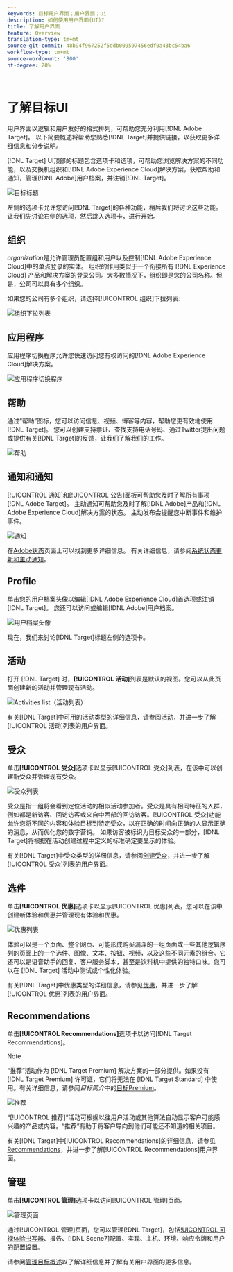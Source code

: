 ```yaml
---
keywords: 目标用户界面；用户界面；ui
description: 如何使用用户界面(UI)?
title: 了解用户界面
feature: Overview
translation-type: tm+mt
source-git-commit: 48b94f967252f5ddb009597456edf0a43bc54ba6
workflow-type: tm+mt
source-wordcount: '800'
ht-degree: 28%

---
```



# 了解目标UI

用户界面以逻辑和用户友好的格式排列，可帮助您充分利用[!DNL Adobe Target]。 以下简要概述将帮助您熟悉[!DNL Target]并提供链接，以获取更多详细信息和分步说明。

[!DNL Target] UI顶部的标题包含选项卡和选项，可帮助您浏览解决方案的不同功能，以及交换机组织和[!DNL Adobe Experience Cloud]解决方案，获取帮助和通知，管理[!DNL Adobe]用户档案，并注销[!DNL Target]。

![目标标题](/help/c-intro/assets/target-header.png)

左侧的选项卡允许您访问[!DNL Target]的各种功能，稍后我们将讨论这些功能。 让我们先讨论右侧的选项，然后跳入选项卡，进行开始。

## 组织

*organization*&#x200B;是允许管理员配置组和用户以及控制[!DNL Adobe Experience Cloud]中的单点登录的实体。 组织的作用类似于一个衔接所有 [!DNL Experience Cloud] 产品和解决方案的登录公司。大多数情况下，组织即是您的公司名称。但是，公司可以具有多个组织。

如果您的公司有多个组织，请选择[!UICONTROL 组织]下拉列表:

![组织下拉列表](/help/c-intro/assets/organizations.png)

## 应用程序

应用程序切换程序允许您快速访问您有权访问的[!DNL Adobe Experience Cloud]解决方案。

![应用程序切换程序](/help/c-intro/assets/apps.png)

## 帮助

通过“帮助”图标，您可以访问信息、视频、博客等内容，帮助您更有效地使用[!DNL Target]。 您可以创建支持票证、查找支持电话号码、通过Twitter提出问题或提供有关[!DNL Target]的反馈，让我们了解我们的工作。

![帮助](/help/c-intro/assets/help.png)

## 通知和通知

[!UICONTROL 通知]和[!UICONTROL 公告]面板可帮助您及时了解所有事项[!DNL Adobe Target]。 主动通知可帮助您及时了解[!DNL Adobe]产品和[!DNL Adobe Experience Cloud]解决方案的状态。 主动发布会提醒您中断事件和维护事件。

![通知](/help/c-intro/assets/notifications.png)

在[Adobe状态](https://status.adobe.com/)页面上可以找到更多详细信息。 有关详细信息，请参阅[系统状态更新和主动通知](/help/c-intro/assets/notifications.png)。

## Profile

单击您的用户档案头像以编辑[!DNL Adobe Experience Cloud]首选项或注销[!DNL Target]。 您还可以访问或编辑[!DNL Adobe]用户档案。

![用户档案头像](/help/c-intro/assets/change-language.png)

现在，我们来讨论[!DNL Target]标题左侧的选项卡。

## 活动

打开 [!DNL Target] 时，**[!UICONTROL 活动]**&#x200B;列表是默认的视图。您可以从此页面创建新的活动并管理现有活动。

![Activities list（活动列表）](/help/c-intro/assets/activities-list.png)

有关[!DNL Target]中可用的活动类型的详细信息，请参阅[活动](/help/c-activities/activities.md)，并进一步了解[!UICONTROL 活动]列表的用户界面。

## 受众

单击&#x200B;**[!UICONTROL 受众]**&#x200B;选项卡以显示[!UICONTROL 受众]列表，在该中可以创建新受众并管理现有受众。

![受众列表](/help/c-intro/assets/audience-list.png)

受众是指一组将会看到定位活动的相似活动参加者。受众是具有相同特征的人群，例如都是新访客、回访访客或来自中西部的回访访客。[!UICONTROL 受众]功能允许您将不同的内容和体验目标到特定受众，以在正确的时间向正确的人显示正确的消息，从而优化您的数字营销。 如果访客被标识为目标受众的一部分，[!DNL Target]将根据在活动创建过程中定义的标准确定要显示的体验。

有关[!DNL Target]中受众类型的详细信息，请参阅[创建受众](/help/c-target/c-audiences/create-audience.md)，并进一步了解[!UICONTROL 受众]列表的用户界面。

## 选件

单击&#x200B;**[!UICONTROL 优惠]**&#x200B;选项卡以显示[!UICONTROL 优惠]列表，您可以在该中创建新体验和优惠并管理现有体验和优惠。

![优惠列表](/help/c-intro/assets/offers.png)

体验可以是一个页面、整个网页、可能形成购买漏斗的一组页面或一些其他逻辑序列的页面上的一个选件、图像、文本、按钮、视频，以及这些不同元素的组合。它还可以是语音助手的回复、客户服务脚本，甚至是饮料机中提供的独特口味。您可以在 [!DNL Target] 活动中测试或个性化体验。

有关[!DNL Target]中优惠类型的详细信息，请参见[优惠](/help/c-experiences/c-manage-content/manage-content.md)，并进一步了解[!UICONTROL 优惠]列表的用户界面。

## Recommendations

单击&#x200B;**[!UICONTROL Recommendations]**&#x200B;选项卡以访问[!DNL Target Recommendations]。

>[!NOTE]
>
>“推荐”活动作为 [!DNL Target Premium] 解决方案的一部分提供。如果没有 [!DNL Target Premium] 许可证，它们将无法在 [!DNL Target Standard] 中使用。有关详细信息，请参阅&#x200B;*目标简介*&#x200B;中的[目标Premium](/help/c-intro/intro.md#premium)。

![推荐](/help/c-intro/assets/recommendations.png)

“[!UICONTROL 推荐]”活动可根据以往用户活动或其他算法自动显示客户可能感兴趣的产品或内容。“推荐”有助于将客户导向到他们可能还不知道的相关项目。

有关[!DNL Target]中[!UICONTROL Recommendations]的详细信息，请参见[Recommendations](/help/c-recommendations/recommendations.md)，并进一步了解[!UICONTROL Recommendations]用户界面。

## 管理

单击&#x200B;**[!UICONTROL 管理]**&#x200B;选项卡以访问[!UICONTROL 管理]页面。

![管理页面](/help/c-intro/assets/administration.png)

通过[!UICONTROL 管理]页面，您可以管理[!DNL Target]，包括[!UICONTROL 可视体验书写器](VEC)、报告、[!DNL Scene7]配置、实现、主机、环境、响应令牌和用户的配置设置。

请参阅[管理目标概述](/help/administrating-target/administrating-target.md)以了解详细信息并了解有关用户界面的更多信息。
